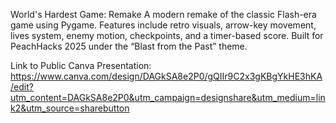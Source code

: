 World's Hardest Game: Remake A modern remake of the classic Flash-era game using Pygame. Features include retro visuals, arrow-key movement, lives system, enemy motion, checkpoints, and a timer-based score. Built for PeachHacks 2025 under the “Blast from the Past” theme.

Link to Public Canva Presentation:
https://www.canva.com/design/DAGkSA8e2P0/gQIIr9C2x3gKBgYkHE3hKA/edit?utm_content=DAGkSA8e2P0&utm_campaign=designshare&utm_medium=link2&utm_source=sharebutton

